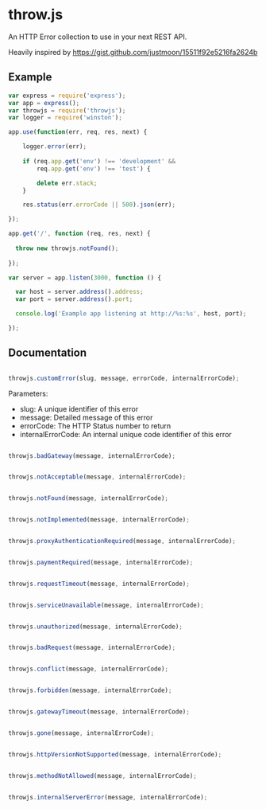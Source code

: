 # throw.js
An HTTP Error collection to use in your next REST API.

Heavily inspired by https://gist.github.com/justmoon/15511f92e5216fa2624b

## Example
```javascript
var express = require('express');
var app = express();
var throwjs = require('throwjs');
var logger = require('winston');

app.use(function(err, req, res, next) {

    logger.error(err);
    
    if (req.app.get('env') !== 'development' &&
        req.app.get('env') !== 'test') {

        delete err.stack;
    }

    res.status(err.errorCode || 500).json(err);

});

app.get('/', function (req, res, next) {
  
  throw new throwjs.notFound();
  
});

var server = app.listen(3000, function () {

  var host = server.address().address;
  var port = server.address().port;

  console.log('Example app listening at http://%s:%s', host, port);

});
```

## Documentation

```javascript

throwjs.customError(slug, message, errorCode, internalErrorCode);

```

Parameters:
* slug: A unique identifier of this error
* message: Detailed message of this error
* errorCode: The HTTP Status number to return
* internalErrorCode: An internal unique code identifier of this error

```javascript

throwjs.badGateway(message, internalErrorCode);

```
```javascript

throwjs.notAcceptable(message, internalErrorCode);

```

```javascript

throwjs.notFound(message, internalErrorCode);

```

```javascript

throwjs.notImplemented(message, internalErrorCode);

```

```javascript

throwjs.proxyAuthenticationRequired(message, internalErrorCode);

```

```javascript

throwjs.paymentRequired(message, internalErrorCode);

```

```javascript

throwjs.requestTimeout(message, internalErrorCode);

```

```javascript

throwjs.serviceUnavailable(message, internalErrorCode);

```

```javascript

throwjs.unauthorized(message, internalErrorCode);

```

```javascript

throwjs.badRequest(message, internalErrorCode);

```

```javascript

throwjs.conflict(message, internalErrorCode);

```

```javascript

throwjs.forbidden(message, internalErrorCode);

```

```javascript

throwjs.gatewayTimeout(message, internalErrorCode);

```

```javascript

throwjs.gone(message, internalErrorCode);

```

```javascript

throwjs.httpVersionNotSupported(message, internalErrorCode);

```

```javascript

throwjs.methodNotAllowed(message, internalErrorCode);

```

```javascript

throwjs.internalServerError(message, internalErrorCode);

```
